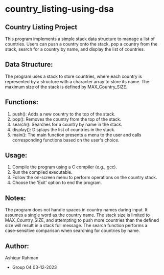# country_listing-using-dsa

Country Listing Project
  ---------------------
 
  This program implements a simple stack data structure to manage a list of countries.
 Users can push a country onto the stack, pop a country from the stack, search for
 a country by name, and display the list of countries.
 
 Data Structure:
  ----------------
 The program uses a stack to store countries, where each country is represented by a
 structure with a character array to store its name. The maximum size of the stack is
 defined by MAX_Country_SIZE.
 
 Functions:
  ------------
 1. push(): Adds a new country to the top of the stack.
 2. pop(): Removes the country from the top of the stack.
 3. search(): Searches for a country by name in the stack.
 4. display(): Displays the list of countries in the stack.
 5. main(): The main function presents a menu to the user and calls corresponding
   functions based on the user's choice.
 
 Usage:
 --------
 1. Compile the program using a C compiler (e.g., gcc).
 2. Run the compiled executable.
 3. Follow the on-screen menu to perform operations on the country stack.
 4. Choose the 'Exit' option to end the program.
 
 Notes:
 -------
  The program does not handle spaces in country names during input. It assumes a
  single word as the country name.
 The stack size is limited to MAX_Country_SIZE, and attempting to push more
 countries than the defined size will result in a stack full message.
  The search function performs a case-sensitive comparison when searching for
 countries by name.
 
 Author:
  --------
 Ashiqur Rahman
 * Group 04
   03-12-2023
